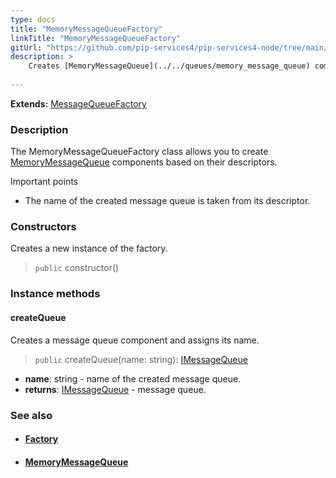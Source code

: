 ```yaml
---
type: docs
title: "MemoryMessageQueueFactory"
linkTitle: "MemoryMessageQueueFactory"
gitUrl: "https://github.com/pip-services4/pip-services4-node/tree/main/pip-services4-messaging-node"
description: >
    Creates [MemoryMessageQueue](../../queues/memory_message_queue) components based on their descriptors.
   
---
```


**Extends:** [MessageQueueFactory](../message_queue_factory)

### Description

The MemoryMessageQueueFactory class allows you to create [MemoryMessageQueue](../../queues/memory_message_queue) components based on their descriptors.

Important points

-  The name of the created message queue is taken from its descriptor. 

### Constructors
Creates a new instance of the factory.

> `public` constructor()

### Instance methods

#### createQueue
Creates a message queue component and assigns its name.

> `public` createQueue(name: string): [IMessageQueue](../../queues/imessage_queue)

- **name**: string - name of the created message queue.
- **returns**: [IMessageQueue](../../queues/imessage_queue) - message queue.



### See also
- #### [Factory](../../../components/build/factory)
- #### [MemoryMessageQueue](../../queues/memory_message_queue)

